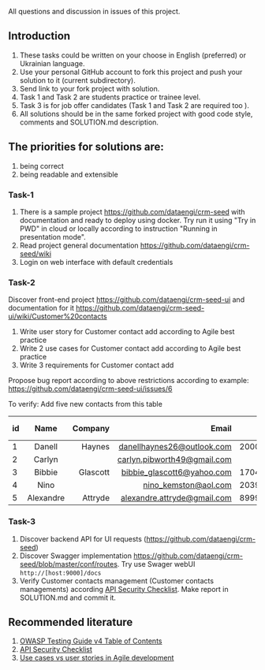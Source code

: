 All questions and discussion in issues of this project.


## Introduction

1. These tasks could be written on your choose in English (preferred) or Ukrainian language.
2. Use your personal GitHub account to fork this project and push your solution to it (current subdirectory).
3. Send link to your fork project with solution.
4. Task 1 and Task 2 are students practice or trainee level.
5. Task 3 is for job offer candidates (Task 1 and Task 2 are required too ).
6. All solutions should be in the same forked project with good code style, comments and SOLUTION.md description.



## The priorities for solutions are:
  1) being correct
  2) being readable and extensible



### Task-1

1. There is a sample project https://github.com/dataengi/crm-seed with documentation and ready to deploy using docker. Try
run it using "Try in PWD" in cloud or locally according to instruction "Running in presentation mode".
2. Read project general documentation https://github.com/dataengi/crm-seed/wiki
3. Login on web interface with default credentials


### Task-2

Discover front-end project https://github.com/dataengi/crm-seed-ui and documentation for it
https://github.com/dataengi/crm-seed-ui/wiki/Customer%20contacts
1. Write user story for  Customer contact add according to Agile best practice
2. Write 2 use cases for Customer contact add according to Agile best practice
3. Write 3 requirements for Customer contact add


Propose bug report according to above restrictions according to example:
https://github.com/dataengi/crm-seed-ui/issues/6

To verify:
Add five new contacts from this table


| id | Name          | Company  | Email                       |  Phone     | Zip code  | Skype  | Language |
| ---|:-------------:| --------:|----------------------------:|-----------:|----------:|-------:|---------:|
|  1 | Danell        | Haynes   | danellhaynes26@outlook.com  | 2000236381 |           |        |          |
|  2 | Carlyn        |          | carlyn.pibworth49@gmail.com |            |           |        |          |
|  3 | Bibbie        | Glascott | bibbie_glascott6@yahoo.com  | 1704602655 | 78963     |        | French   |
|  4 | Nino          |          | nino_kemston@aol.com        | 2039333333 | 45632     |        |          |
|  5 | Alexandre     | Attryde  | alexandre.attryde@gmail.com | 8999987875 | 78952     |        | Polish   |



### Task-3
1. Discover backend API for UI requests (https://github.com/dataengi/crm-seed)
2. Discover Swagger implementation https://github.com/dataengi/crm-seed/blob/master/conf/routes. Try use Swager webUI `http://[host:9000]/docs`
3. Verify Customer contacts management (Customer contacts managements) according
[API Security Checklist](https://github.com/awesome-it-ternopil/API-Security-Checklist). Make report in SOLUTION.md
and commit it.


## Recommended literature
1. [OWASP Testing Guide v4 Table of Contents](https://www.owasp.org/index.php/OWASP_Testing_Guide_v4_Table_of_Contents)
2. [API Security Checklist](https://github.com/awesome-it-ternopil/API-Security-Checklist)
3. [Use cases vs user stories in Agile development](https://www.boost.co.nz/blog/2012/01/use-cases-or-user-stories)
